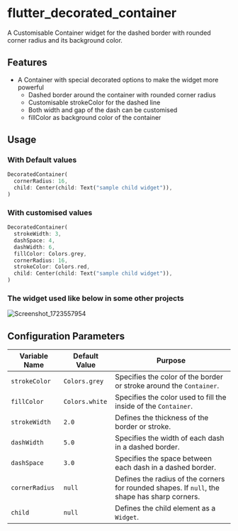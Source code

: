 # flutter_decorated_container
A Customisable Container widget for the dashed border with rounded corner radius and its background
color.

## Features
- A Container with special decorated options to make the widget more powerful
  - Dashed border around the container with rounded corner radius
  - Customisable strokeColor for the dashed line
  - Both width and gap of the dash can be customised
  - fillColor as background color of the container

## Usage
### With Default values
```dart
DecoratedContainer(
  cornerRadius: 16,
  child: Center(child: Text("sample child widget")),
)
```

### With customised values
```dart
DecoratedContainer(
  strokeWidth: 3,
  dashSpace: 4,
  dashWidth: 6,
  fillColor: Colors.grey,
  cornerRadius: 16,
  strokeColor: Colors.red,
  child: Center(child: Text("sample child widget")),
)
```
### The widget used like below in some other projects
![Screenshot_1723557954](https://github.com/user-attachments/assets/a225cc60-d1bf-4323-9c63-acf34e998d89)

## Configuration Parameters
| Variable Name  | Default Value | Purpose                                                                                      |
|----------------|---------------|----------------------------------------------------------------------------------------------|
| `strokeColor`  | `Colors.grey`| Specifies the color of the border or stroke around the `Container`.                           |
| `fillColor`    | `Colors.white`| Specifies the color used to fill the inside of the  `Container`.                             |
| `strokeWidth`  | `2.0`         | Defines the thickness of the border or stroke.                                               |
| `dashWidth`    | `5.0`         | Specifies the width of each dash in a dashed border.                                         |
| `dashSpace`    | `3.0`         | Specifies the space between each dash in a dashed border.                                    |
| `cornerRadius` | `null`        | Defines the radius of the corners for rounded shapes. If `null`, the shape has sharp corners.|
| `child`        | `null`        | Defines the child element as a `Widget`.                                                     |

